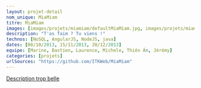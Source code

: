 ```yaml
---
layout: projet-detail
nom_unique: MiaMiam
titre: MiaMiam
images: [images/projets/miamiam/defaultMiaMiam.jpg, images/projets/miamiam/maquetteMiaMiam1.png, images/projets/miamiam/maquetteMiaMiam2.png, images/projets/miamiam/maquetteMiaMiam3.png]
description: "T'as faim ? Tu viens !"
technos: [NoSQL, AngularJS, NodeJS, java]
dates: [08/10/2013, 15/11/2013, 20/12/2013]
equipe: [Marine, Bastien, Laurence, Michele, Thiên Ân, Jérémy]
categories: [projets]
urlSources: "https://github.com/ITKWeb/MiaMiam"
---
```


<A HREF="http://itkweb.github.io/MiaMiam/">Description trop belle</A> 

